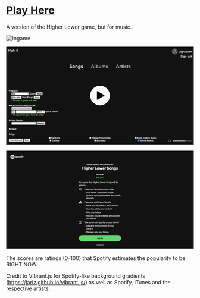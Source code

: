 # [Play Here](https://pjpuzzler.github.io/higher-lower-songs)

A version of the Higher Lower game, but for music.

![Ingame](./readme_files/ingame.png)

![Home Screen](./readme_files/homescreen.png)

![Link to your Spotify](./readme_files/authorize.png)

The scores are ratings (0-100) that Spotify estimates the popularity to be RIGHT NOW.

Credit to Vibrant.js for Spotify-like background gradients (https://jariz.github.io/vibrant.js/) as well as Spotify, iTunes and the respective artists.
